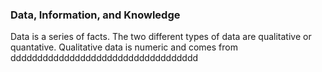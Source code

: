 ### Data, Information, and Knowledge
Data is a series of facts. The two different types of data are qualitative or quantative. Qualitative data is numeric and comes from           ddddddddddddddddddddddddddddddddddd
